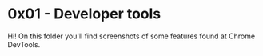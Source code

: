 # 0x01 - Developer tools
Hi! On this folder you'll find screenshots of some features found at Chrome DevTools.